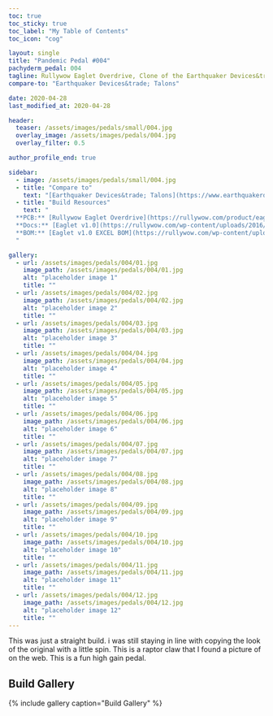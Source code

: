 ```yaml
---
toc: true
toc_sticky: true
toc_label: "My Table of Contents"
toc_icon: "cog"

layout: single
title: "Pandemic Pedal #004"
pachyderm_pedal: 004
tagline: Rullywow Eaglet Overdrive, Clone of the Earthquaker Devices&trade; Talons
compare-to: "Earthquaker Devices&trade; Talons"

date: 2020-04-28
last_modified_at: 2020-04-28

header:
  teaser: /assets/images/pedals/small/004.jpg
  overlay_image: /assets/images/pedals/004.jpg
  overlay_filter: 0.5

author_profile_end: true

sidebar:
  - image: /assets/images/pedals/small/004.jpg
  - title: "Compare to"
    text: "[Earthquaker Devices&trade; Talons](https://www.earthquakerdevices.com/talons)"
  - title: "Build Resources"
    text: "
  **PCB:** [Rullywow Eaglet Overdrive](https://rullywow.com/product/eaglet-overdrive-talons-clone/)<br>
  **Docs:** [Eaglet v1.0](https://rullywow.com/wp-content/uploads/2016/01/Eaglet-v1.0.pdf)<br>
  **BOM:** [Eaglet v1.0 EXCEL BOM](https://rullywow.com/wp-content/uploads/2016/01/Eaglet-v1.0-EXCEL-BOM.xlsx)
  "

gallery:
  - url: /assets/images/pedals/004/01.jpg
    image_path: /assets/images/pedals/004/01.jpg
    alt: "placeholder image 1"
    title: ""
  - url: /assets/images/pedals/004/02.jpg
    image_path: /assets/images/pedals/004/02.jpg
    alt: "placeholder image 2"
    title: ""
  - url: /assets/images/pedals/004/03.jpg
    image_path: /assets/images/pedals/004/03.jpg
    alt: "placeholder image 3"
    title: ""
  - url: /assets/images/pedals/004/04.jpg
    image_path: /assets/images/pedals/004/04.jpg
    alt: "placeholder image 4"
    title: ""
  - url: /assets/images/pedals/004/05.jpg
    image_path: /assets/images/pedals/004/05.jpg
    alt: "placeholder image 5"
    title: ""
  - url: /assets/images/pedals/004/06.jpg
    image_path: /assets/images/pedals/004/06.jpg
    alt: "placeholder image 6"
    title: ""
  - url: /assets/images/pedals/004/07.jpg
    image_path: /assets/images/pedals/004/07.jpg
    alt: "placeholder image 7"
    title: ""
  - url: /assets/images/pedals/004/08.jpg
    image_path: /assets/images/pedals/004/08.jpg
    alt: "placeholder image 8"
    title: ""
  - url: /assets/images/pedals/004/09.jpg
    image_path: /assets/images/pedals/004/09.jpg
    alt: "placeholder image 9"
    title: ""
  - url: /assets/images/pedals/004/10.jpg
    image_path: /assets/images/pedals/004/10.jpg
    alt: "placeholder image 10"
    title: ""
  - url: /assets/images/pedals/004/11.jpg
    image_path: /assets/images/pedals/004/11.jpg
    alt: "placeholder image 11"
    title: ""
  - url: /assets/images/pedals/004/12.jpg
    image_path: /assets/images/pedals/004/12.jpg
    alt: "placeholder image 12"
    title: ""
---
```


This was just a straight build. i was still staying in line with copying the look of the original with a little spin. This is a raptor claw that I found a picture of on the web. This is a fun high gain pedal.

## Build Gallery ## 

{% include gallery caption="Build Gallery" %}